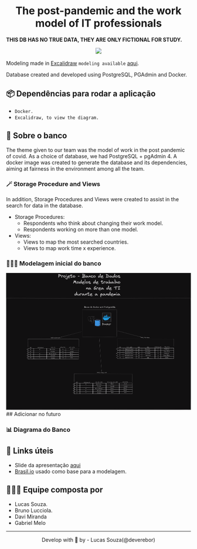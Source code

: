 <h1 align="center">The post-pandemic and the work model of IT professionals</h1>

<p align="center">

<strong>THIS DB HAS NO TRUE DATA, THEY ARE ONLY FICTIONAL FOR
STUDY.</strong>

</p>

<p align="center">

  <img src="https://c.tenor.com/UOlZB9S6Yh8AAAAd/civid19-coronavirus.gif" width="500">

</p>

Modeling made in [Excalidraw](https://excalidraw.com/)
`modeling available` [aqui](./.github/img/excalidraw-of-project.png).

Database created and developed using PostgreSQL, PGAdmin and Docker.

## 📦 Dependências para rodar a aplicação

- `Docker.`
- `Excalidraw, to view the diagram.`

## 📜 Sobre o banco

The theme given to our team was the model of work in the post pandemic
of covid. As a choice of database, we had PostgreSQL + pgAdmin 4. A
docker image was created to generate the database and its
dependencies, aiming at fairness in the environment among all the
team.

### 🪄 Storage Procedure and Views

In addition, Storage Procedures and Views were created to assist in
the search for data in the database.

- Storage Procedures:
  - Respondents who think about changing their work model.
  - Respondents working on more than one model.
- Views:
  -  Views to map the most searched countries.
  -  Views to map work time x experience.

### 👨🏾‍🔬 Modelagem inicial do banco

![banco](./.github/img/excalidraw-of-project.png) ## Adicionar no futuro

### 📊 Diagrama do Banco

## 📌 Links úteis

- Slide da apresentação
  [aqui](assets/slide/Banco%20de%20Dados%20-%20Covid%20UNIME.pptx)
- [Brasil.io](https://brasil.io/dataset/covid19/caso/) usado como base
  para a modelagem.

## 👨🏾‍🦱 Equipe composta por

- Lucas Souza.
- Bruno Lucciola.
- Davi Miranda
- Gabriel Melo

---

<p align="center">
Develop with 💜 by - Lucas Souza(@deverebor)
</p>
